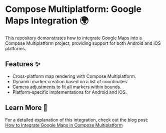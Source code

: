 # Compose Multiplatform: Google Maps Integration 🌍

This repository demonstrates how to integrate Google Maps into a Compose Multiplatform project, providing support for both Android and iOS platforms.

## Features ✨
- Cross-platform map rendering with Compose Multiplatform.
- Dynamic marker creation based on a list of coordinates.
- Camera adjustments to fit all markers within bounds.
- Platform-specific implementations for Android and iOS.

## Learn More 📖

For a detailed explanation of this integration, check out the blog post:  
[How to Integrate Google Maps in Compose Multiplatform](https://www.serkancay.com/2024/11/24/how-to-integrate-google-maps-in-compose-multiplatform/)